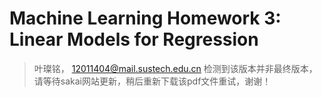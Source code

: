 # Machine Learning Homework 3: Linear Models for Regression

> 叶璨铭， 12011404@mail.sustech.edu.cn
> 检测到该版本并非最终版本，请等待sakai网站更新，稍后重新下载该pdf文件重试，谢谢！

